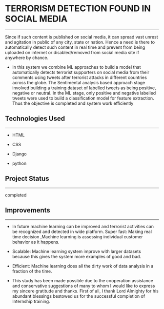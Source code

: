 <h1>TERRORISM DETECTION FOUND IN SOCIAL MEDIA</h1>
<hr><p>Since if such content is published on social media, it can spread vast
unrest and agitation in public of any city, state or nation. Hence a need is there to
automatically detect such content in real time and prevent from being uploaded on
internet or disabled/removed from social media site if anywhere by chance.</p><ul>
<li>In this system we combine ML  approaches to build a model that automatically detects
terrorist supporters on social media from their comments using tweets after  terrorist
attacks in different countries across the globe. The Sentimental analysis based approach
stage involved building a training dataset of labelled tweets as being positive, negative or
neutral. In the ML stage, only positive and negative labelled tweets were used to build a
classification model for feature extraction. Thus the objective is completed and system
work efficiently</li>
</ul><h2>Technologies Used</h2>
<hr><ul>
<li>HTML</li>
</ul><ul>
<li>CSS</li>
</ul><ul>
<li>Django</li>
</ul><ul>
<li>python</li>
</ul><h2>Project Status</h2>
<hr><p>completed</p><h2>Improvements</h2>
<hr><ul>
<li>In future machine learning can be improved and terrorist activities can be recognized and detected in wide platform. Super fast: Making real time decision ,Machine learning is assessing individual   customer behavior as it happens.</li>
</ul><ul>
<li>Scalable: Machine learning system improve with larger datasets because this gives the system more examples of good and bad.</li>
</ul><ul>
<li>Efficient: Machine learning does all the dirty work of data analysis in a fraction of the time.</li>
</ul><ul>
<li>This study has been made possible due to the cooperation assistance and conservative
suggestions of many to whom I would like to express my sincere gratitude and thanks. First
of all, I thank Lord Almighty for his abundant blessings bestowed us for the successful
completion of Internship training.</li>
</ul>
